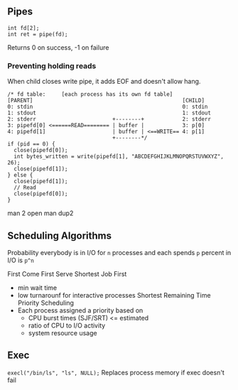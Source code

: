 ## Pipes
```
int fd[2];
int ret = pipe(fd);
```
Returns 0 on success, -1 on failure

### Preventing holding reads
When child closes write pipe, it adds EOF and doesn't allow hang.
```
/* fd table:     [each process has its own fd table]
[PARENT]                                               [CHILD]
0: stdin                                               0: stdin
1: stdout                                              1: stdout
2: stderr                        +--------+            2: stderr
3: pipefd[0] <======READ======== | buffer |            3: p[0]
4: pipefd[1]                     | buffer | <==WRITE== 4: p[1]
                                 +--------*/
if (pid == 0) {
  close(pipefd[0]);
  int bytes_written = write(pipefd[1], "ABCDEFGHIJKLMNOPQRSTUVWXYZ", 26);
  close(pipefd[1]);
} else {
  close(pipefd[1]);
  // Read
  close(pipefd[0]);
}
```

man 2 open
man dup2

## Scheduling Algorithms
Probability everybody is in I/O for `n` processes and each spends `p` percent in I/O is `p^n`

First Come First Serve
Shortest Job First
  - min wait time
  - low turnarounf for interactive processes
Shortest Remaining Time
Priority Scheduling
  - Each process assigned a priority based on
    - CPU burst times (SJF/SRT) <= estimated
    - ratio of CPU to I/O activity
    - system resource usage

## Exec
`execl("/bin/ls", "ls", NULL);`
Replaces process memory if exec doesn't fail
